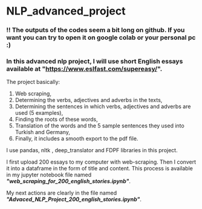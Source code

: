 # NLP_advanced_project

### !! The outputs of the codes seem a bit long on github. If you want you can try to open it on google colab or your personal pc :)

### In this advanced nlp project, I will use short English essays available at **"https://www.eslfast.com/supereasy/"**. 



The project basically:

1. Web scraping,
2. Determining the verbs, adjectives and adverbs in the texts,
3. Determining the sentences in which verbs, adjectives and adverbs are used (5 examples),
4. Finding the roots of these words,
5. Translation of the words and the 5 sample sentences they used into Turkish and Germany,
6. Finally, it includes a smooth export to the pdf file.



I use pandas, nltk , deep_translator and FDPF libraries in this project.


I first upload 200 essays to my computer with web-scraping. Then I convert it into a dataframe in the form of title and content. This process is available in my jupyter notebook file named _**"web_scraping_for_200_english_stories.ipynb"**_.

My next actions are clearly in the file named _**"Advaced_NLP_Project_200_english_stories.ipynb"**_.
